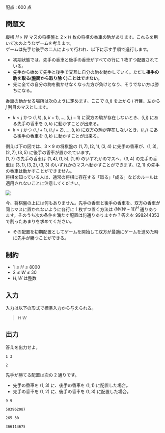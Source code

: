 配点 : $600$ 点

## 問題文

縦横 $H \times W$ マスの将棋盤と $2 \times H$ 枚の将棋の香車の駒があります。これらを用いて次のようなゲームを考えます。<br>
ゲームは先手と後手の二人によって行われ、以下に示す手順で進行します。

- 初期状態では、先手の香車と後手の香車がすべての行に $1$ 枚ずつ配置されている。
- 先手から始めて先手と後手で交互に自分の駒を動かしていく。ただし**相手の駒を取る(盤面から取り除く)ことはできない**。
- 先に全ての自分の駒を動かせなくなった方が負けとなり、そうでない方は勝ちになる。

香車の動かせる場所は次のように定めます。ここで $(i,j)$ を上から $i$ 行目、左から $j$ 列目のマスとします。

- $k \lt j$ かつ $(i,k),(i,k+1),\dots,(i,j-1)$ に双方の駒が存在しないとき、$(i,j)$ にある先手の香車を $(i,k)$ に動かすことが出来る。
- $k \gt j$ かつ $(i,j+1),(i,j+2),\dots,(i,k)$ に双方の駒が存在しないとき、$(i,j)$ にある後手の香車を $(i,k)$ に動かすことが出来る。

例えば下の図では、$3\times 9$ の将棋盤の $(1,7),(2,1),(3,4)$ に先手の香車が、$(1,3),(2,7),(3,5)$ に後手の香車が置かれています。<br>
$(1,7)$ の先手の香車は $(1,4),(1,5),(1,6)$ のいずれかのマスへ、$(3,4)$ の先手の香車は $(3,1),(3,2),(3,3)$ のいずれかのマスへ動かすことができます。$(2,1)$ の先手の香車は動かすことができません。<br>
将棋を知っている人は、通常の将棋に存在する「取る」「成る」などのルールは適用されないことに注意してください。

![](https://img.atcoder.jp/ghi/b7e3885525c635b310c7f1ee77653c6b.png)

今、将棋盤の上には何もありません。先手の香車と後手の香車を、双方の香車が同じマスに置かれないように各行に $1$ 枚ずつ置く方法は $\left\lbrace W(W-1)\right\rbrace^H$ 通りあります。そのうち次の条件を満たす配置は何通りありますか？答えを $998244353$ で割ったあまりを求めてください。

- その配置を初期配置としてゲームを開始して双方が最適にゲームを進めた時に先手が勝つことができる。

## 制約

- $1 \leq H \leq 8000$
- $2 \leq W \leq 30$
- $H, W$ は整数

## 入力

入力は以下の形式で標準入力から与えられる。

> $H$ $W$

## 出力

答えを出力せよ。

```input1
1 3
```

```output1
2
```

先手が勝てる配置は次の $2$ 通りです。

- 先手の香車を $(1, 3)$ に、後手の香車を $(1, 1)$ に配置した場合。
- 先手の香車を $(1, 2)$ に、後手の香車を $(1, 3)$ に配置した場合。

```input2
9 9
```

```output2
583962987
```

```input3
265 30
```

```output3
366114675
```